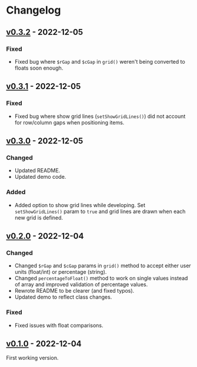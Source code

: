 # Changelog

## [v0.3.2] - 2022-12-05

### Fixed

- Fixed bug where `$rGap` and `$cGap` in `grid()` weren't being converted to floats soon enough.

## [v0.3.1] - 2022-12-05

### Fixed

- Fixed bug where show grid lines (`setShowGridLines()`) did not account for row/column gaps when positioning items.

## [v0.3.0] - 2022-12-05

### Changed

- Updated README.
- Updated demo code.

### Added

- Added option to show grid lines while developing. Set `setShowGridLines()` param to `true` and grid lines are drawn when each new grid is defined.

## [v0.2.0] - 2022-12-04

### Changed

- Changed `$rGap` and `$cGap` params in `grid()` method to accept either user units (float/int) or percentage (string).
- Changed `percentageToFloat()` method to work on single values instead of array and improved validation of percentage values.
- Rewrote README to be clearer (and fixed typos).
- Updated demo to reflect class changes.

### Fixed

- Fixed issues with float comparisons.

## [v0.1.0] - 2022-12-04

First working version.

[v0.3.2]: https://github.com/lmd-code/fpdf-grid-areas/releases/tag/v0.3.2
[v0.3.1]: https://github.com/lmd-code/fpdf-grid-areas/releases/tag/v0.3.1
[v0.3.0]: https://github.com/lmd-code/fpdf-grid-areas/releases/tag/v0.3.0
[v0.2.0]: https://github.com/lmd-code/fpdf-grid-areas/releases/tag/v0.2.0
[v0.1.0]: https://github.com/lmd-code/fpdf-grid-areas/releases/tag/v0.1.0
